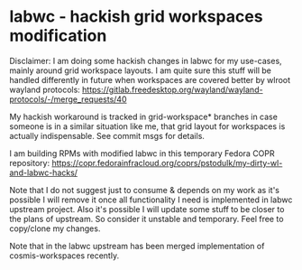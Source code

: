 # labwc - hackish grid workspaces modification

Disclaimer: I am doing some hackish changes in labwc for my use-cases, mainly
around grid workspace layouts. I am quite sure this stuff will be handled
differently in future when workspaces are covered better by wlroot wayland
protocols:
    https://gitlab.freedesktop.org/wayland/wayland-protocols/-/merge_requests/40

My hackish workaround is tracked in grid-workspace* branches in case someone
is in a similar situation like me, that grid layout for workspaces is actually
indispensable. See commit msgs for details.

I am building RPMs with modified labwc in this temporary Fedora COPR repository:
    https://copr.fedorainfracloud.org/coprs/pstodulk/my-dirty-wl-and-labwc-hacks/

Note that I do not suggest just to consume & depends on my work as it's possible
I will remove it once all functionality I need is implemented in labwc upstream
project. Also it's possible I will update some stuff to be closer to the plans
of upstream. So consider it unstable and temporary. Feel free to copy/clone my
changes.

Note that in the labwc upstream has been merged implementation of cosmis-workspaces
recently.

